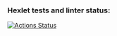 ### Hexlet tests and linter status:
[![Actions Status](https://github.com/PashaahsaP/ansible-project-76/actions/workflows/hexlet-check.yml/badge.svg)](https://github.com/PashaahsaP/ansible-project-76/actions)
